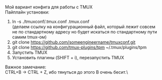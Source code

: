 Мой вариант конфига для работы с TMUX\
Пайплайн установки:
1. ln -s ./tmuxconf/.tmux.conf .tmux.conf\
(делаем ссылку на конфигурационный файл, который лежит совсем не по стандартному адресу но будет искаться по стандартному пути самим tmux-ом)
2. git clone https://github.com/someengineername/tmuxconf.git
3. git clone https://github.com/tmux-plugins/tpm ~/.tmux/plugins/tpm
4. Запустить TMUX
5. Установить плагины (SHIFT + i), перезапустить TMUX

Важное замечание:\
CTRL+B -> CTRL + Z, ибо тянуться до этого В очень бесит.\

